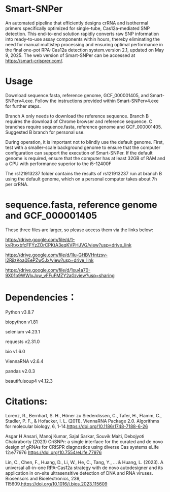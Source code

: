 # Smart-SNPer
An automated pipeline that efficiently designs crRNA and isothermal primers specifically optimized for single-tube, Cas12a-mediated SNP detection. This end-to-end solution rapidly converts raw SNP information into ready-to-use assay components within hours, thereby eliminating the need for manual multistep processing and ensuring optimal performance in the final one-pot RPA-Cas12a detection system.version 2.1, updated on May 9, 2025.
The web version of Smart-SNPer can be accessed at https://smart-crisprer.com/.

# Usage
Download sequence.fasta, reference genome, GCF_000001405, and Smart-SNPerv4.exe. Follow the instructions provided within Smart-SNPerv4.exe for further steps.

Branch A only needs to download the reference sequence. Branch B requires the download of Chrome browser and reference sequence. C branches require sequence.fasta, reference genome and GCF_000001405. Suggested B branch for personal use.

During operation, it is important not to blindly use the default genome. First, test with a smaller-scale background genome to ensure that the computer configuration can support the execution of Smart-SNPer. If the default genome is required, ensure that the computer has at least 32GB of RAM and a CPU with performance superior to the i5-12400F

The rs121913237 folder contains the results of rs121913237 run at branch B using the default genome, which on a personal computer takes about 7h per crRNA.

# sequence.fasta, reference genome and GCF_000001405

These three files are larger, so please access them via the links below:

https://drive.google.com/file/d/1-kvRtvxbfcFFYzZOrCPKtA3eqKVPHJVG/view?usp=drive_link

https://drive.google.com/file/d/1Iu-GHBVHntzsv-l2RjizKoa0EePZw5Jx/view?usp=drive_link

https://drive.google.com/file/d/1xu4a70-9X01b9WWlxJxw_vFFuFMZY2aG/view?usp=sharing

# Dependencies：
Python v3.8.7

biopython v1.81

selenium v4.23.1

requests v2.31.0

bio v1.6.0

ViennaRNA v2.6.4

pandas v2.0.3

beautifulsoup4 v4.12.3

# Citations:
Lorenz, R., Bernhart, S. H., Höner zu Siederdissen, C., Tafer, H., Flamm, C., Stadler, P. F., & Hofacker, I. L. (2011). ViennaRNA Package 2.0. Algorithms for molecular biology, 6, 1-14.https://doi.org/10.1186/1748-7188-6-26

Asgar H Ansari, Manoj Kumar, Sajal Sarkar, Souvik Maiti, Debojyoti Chakraborty (2023) CriSNPr: a single interface for the curated and de novo design of gRNAs for CRISPR diagnostics using diverse Cas systems eLife 12:e77976 https://doi.org/10.7554/eLife.77976

Lin, C., Chen, F., Huang, D., Li, W., He, C., Tang, Y., ... & Huang, L. (2023). A universal all-in-one RPA-Cas12a strategy with de novo autodesigner and its application in on-site ultrasensitive detection of DNA and RNA viruses. Biosensors and Bioelectronics, 239, 115609.https://doi.org/10.1016/j.bios.2023.115609

